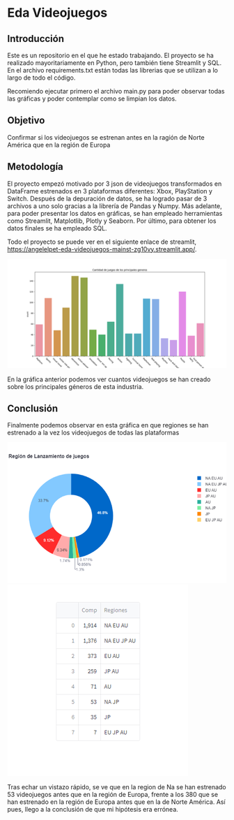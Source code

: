 # Eda Videojuegos
## Introducción
Este es un repositorio en el que he estado trabajando. El proyecto se ha realizado mayoritariamente en Python, pero también tiene Streamlit y SQL. En el archivo requirements.txt están todas las librerias que se utilizan a lo largo de todo el código.

Recomiendo ejecutar primero el archivo main.py para poder observar todas las gráficas y poder contemplar como se limpian los datos.

## Objetivo

Confirmar si los videojuegos se estrenan antes en la ragión de Norte América que en la región de Europa

## Metodología

El proyecto empezó motivado por 3 json de videojuegos transformados en DataFrame estrenados en 3 plataformas diferentes: Xbox, PlayStation y Switch. Después de la depuración de datos, se ha logrado pasar de 3 archivos a uno solo gracias a la librería de Pandas y Numpy. 
Más adelante, para poder presentar los datos en gráficas, se han empleado herramientas como Streamlit, Matplotlib, Plotly y Seaborn.
Por último, para obtener los datos finales se ha empleado SQL.

Todo el proyecto se puede ver en el siguiente enlace de streamlit, https://angelelpet-eda-videojuegos-mainst-zg10vy.streamlit.app/.

![imagen](src/data/generos.jpg)

En la gráfica anterior podemos ver cuantos videojuegos se han creado sobre los principales géneros de esta industria.

## Conclusión

Finalmente podemos observar en esta gráfica en que regiones se han estrenado a la vez los videojuegos de todas las plataformas

![imagen](src/data/PieConclusion.png)
![imagen](src/data/Comp_total.png)

Tras echar un vistazo rápido, se ve que en la region de Na se han estrenado 53 videojuegos antes que en la región de Europa, frente a los 380 que se han estrenado en la región de Europa antes que en la de Norte América. Así pues, llego a la conclusión de que mi hipótesis era errónea.


 
